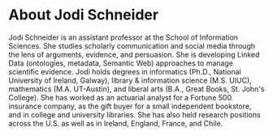 # About Jodi Schneider

Jodi Schneider is an assistant professor at the School of Information Sciences. She studies scholarly communication and social media through the lens of arguments, evidence, and persuasion. She is developing Linked Data (ontologies, metadata, Semantic Web) approaches to manage scientific evidence. Jodi holds degrees in informatics (Ph.D., National University of Ireland, Galway), library & information science (M.S. UIUC), mathematics (M.A. UT-Austin), and liberal arts (B.A., Great Books, St. John's College). She has worked as an actuarial analyst for a Fortune 500 insurance company, as the gift buyer for a small independent bookstore, and in college and university libraries. She has also held research positions across the U.S. as well as in Ireland, England, France, and Chile.
